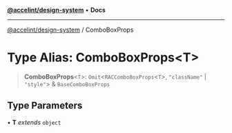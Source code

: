 [**@accelint/design-system**](../README.md) • **Docs**

***

[@accelint/design-system](../README.md) / ComboBoxProps

# Type Alias: ComboBoxProps\<T\>

> **ComboBoxProps**\<`T`\>: `Omit`\<`RACComboBoxProps`\<`T`\>, `"className"` \| `"style"`\> & `BaseComboBoxProps`

## Type Parameters

• **T** *extends* `object`
